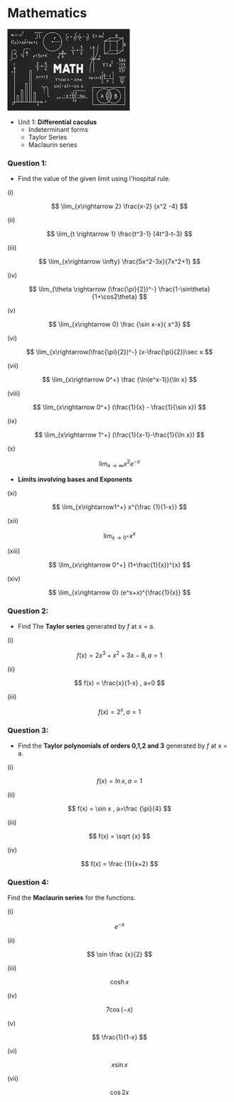 # Mathematics

![](maths.jpeg)

- Unit 1: __Differential caculus__
  -  Indeterminant forms
  -  Taylor Series 
  -  Maclaurin series

### Question 1:

- Find the value of the given limit using l'hospital rule.


(i)


$$
\lim_{x\rightarrow 2} \frac{x-2} {x^2 -4}
$$


(ii)


$$
\lim_{t \rightarrow 1} \frac{t^3-1} {4t^3-t-3}
$$


(iii)


$$
\lim_{x\rightarrow \infty} \frac{5x^2-3x}{7x^2+1}
$$


(iv) 


$$
\lim_{\theta \rightarrow (\frac{\pi}{2})^-} \frac{1-\sin\theta}{1+\cos2\theta}
$$


(v)


$$
\lim_{x\rightarrow 0} \frac {\sin x-x}{ x^3}
$$


(vi)


$$
\lim_{x\rightarrow(\frac{\pi}{2})^-} (x-\frac{\pi}{2})\sec x
$$


(vii)


$$
\lim_{x\rightarrow 0^+} \frac {\ln(e^x-1)}{\ln x}
$$


(viii)


$$
\lim_{x\rightarrow 0^+} (\frac{1}{x} - \frac{1}{\sin x})
$$


(ix)


$$
\lim_{x\rightarrow 1^+} (\frac{1}{x-1}-\frac{1}{\ln x})
$$


(x)


$$
\lim_{x\rightarrow \infty} x^2 e^{-x}
$$


- __Limits involving bases and Exponents__

(xi)


$$
\lim_{x\rightarrow1^+} x^{\frac {1}{1-x}}
$$


(xii)


$$
\lim_{x\rightarrow 0^+} x^x
$$


(xiii)


$$
\lim_{x\rightarrow 0^+} (1+\frac{1}{x})^{x}
$$


(xiv)


$$
\lim_{x\rightarrow 0} (e^x+x)^{\frac{1}{x}}
$$


### Question 2:

- Find The __Taylor series__ generated by _f_ at x = a.
 
(i)


$$
f(x) = 2x^3 + x^2 + 3x -8 , a=1
$$


(ii)


$$
f(x) = \frac{x}{1-x} , a=0 
$$


(iii)


$$
f(x) = 2^x , a = 1
$$



### Question 3: 


- Find the __Taylor polynomials of orders 0,1,2 and 3__ generated by _f_ at x = a. 


(i)


$$
f(x) = \ln x , a= 1
$$


(ii)


$$
f(x) = \sin x , a=\frac {\pi}{4}
$$


(iii)


$$
f(x) = \sqrt {x}
$$


(iv)


$$
f(x) = \frac {1}{x+2}
$$



### Question 4: 


Find the __Maclaurin series__ for the functions.


(i)


$$
e^{-x}
$$


(ii)


$$
\sin \frac {x}{2}
$$


(iii)


$$
\cosh x
$$


(iv)


$$
7\cos (-x)
$$


(v)


$$
\frac{1}{1-x}
$$


(vi)


$$
x\sin x
$$


(vii)


$$
\cos 2x
$$

